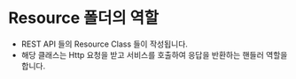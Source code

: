# Resource 폴더의 역할

- REST API 들의 Resource Class 들이 작성됩니다.
- 해당 클래스는 Http 요청을 받고 서비스를 호출하여 응답을 반환하는 핸들러 역할을 합니다.